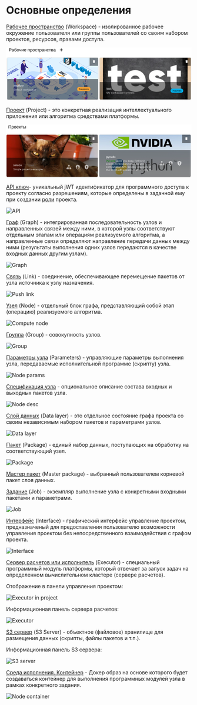 # Основные определения

[Рабочее пространство](/docs/desc/workspace.md) (Workspace) - изолированное рабочее окружение пользователя или группы пользователей со своим набором проектов, ресурсов, правами доступа.

![Workspaces](./images/workspaces.png)

[Проект](/docs/desc/project.md) (Project) - это конкретная реализация интеллектуального приложения или алгоритма средствами платформы.

![Projects](./images/projects.png)

[API ключ](/docs/desc/api_keys.md)- уникальный jWT идентификатор для программного доступа к проекту согласно разрешениям, которые определены в заданной ему при создании [роли](/docs/desc/project_role.md) проекта.

![API](/images/common/api.png)

[Граф](/docs/desc/project.md#граф) (Graph) - интегрированная последовательность узлов и направленных связей между ними, в которой узлы соответствуют отдельным этапам или операциям реализуемого алгоритма, а направленные связи определяют направление передачи данных между ними (результаты выполнения одних узлов передаются в качестве входных данных другим узлам).

![Graph](/images/common/graph.png)

[Связь](/docs/desc/links.md) (Link) - соединение, обеспечивающее перемещение пакетов от узла источника к узлу назначения.

![Push link](/images/common/link_push.png)

[Узел](/docs/desc/nodes.md) (Node) - отдельный блок графа, представляющий собой этап (операцию) реализуемого алгоритма.

![Compute node](/images/common/node_compute.png)

[Группа](/docs/desc/nodes.md#группа) (Group) - совокупность узлов.

![Group](/images/common/group.png)

[Параметры узла](/docs/desc/nodes.md#параметры-узла) (Parameters) - управляющие параметры выполнения узла, передаваемые исполнительной программе (скрипту) узла.

![Node params](/images/common/node_panel_params.png)

[Спецификация узла](/docs/desc/nodes.md#спецификация) - опциональное описание состава входных и выходных пакетов узла.

![Node desc](/images/common/node_panel_spec.png)

[Слой данных](/docs/desc/project.md#слои-данных) (Data layer) - это отдельное состояние графа проекта со своим независимым набором пакетов и параметрами узлов.

![Data layer](/images/common/datalayer.png)

[Пакет](/docs/desc/package.md) (Package) - единый набор данных, поступающих на обработку на соответствующий узел.

![Package](/images/common/package.png)

[Мастер пакет](/docs/desc/package.md) (Master package) - выбранный пользователем корневой пакет слоя данных.

[Задание](/docs/desc/job.md) (Job) - экземпляр выполнение узла с конкретными входными пакетами и параметрами.

![Job](/images/common/job.png)

[Интерфейс](/docs/desc/interface.md) (Interface) - графический интерфейс управление проектом, предназначеный для предоставления пользователю возможности управления проектом без непосредственного взаимодействия с графом проекта.

![Interface](/images/common/interface.png)

[Сервер расчетов или исполнитель](/docs/desc/executor.md) (Executor) - cпециальный программный модуль платформы, который отвечает за запуск задач на определенном вычислительном кластере (сервере расчетов).

Отображение в панели управления проектом:

![Executor in project](/images/common/executor_project.png)

Информационная панель сервера расчетов:

![Executor](/images/common/executor.png)

[S3 сервер](/docs/desc/s3.md) (S3 Server) - объектное (файловое) хранилище для размещения данных (скрипты, файлы пакетов и т.п.).

Информационная панель S3 сервера:

![S3 server](/images/common/s3server.png)

[Среда исполнения. Контейнер](/docs/desc/nodes.md#контеинер) - Докер образ на основе которого будет создаваться контейнер для выполнения программных модулей узла в рамках конкретного задания.

![Node container](/images/common/node_panel_container.png)
